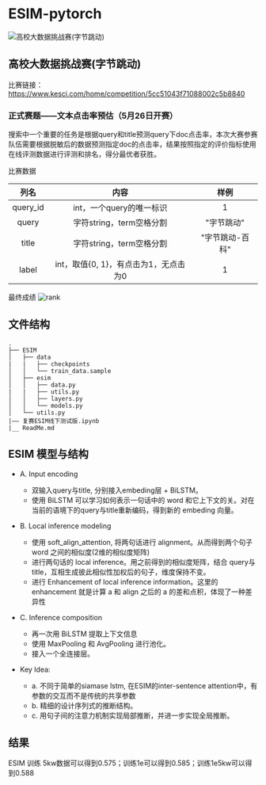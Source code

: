 # ESIM-pytorch
![高校大数据挑战赛(字节跳动)](https://github.com/dyywinner/ESIM-pytorch/blob/master/img/fm.jpg)
## 高校大数据挑战赛(字节跳动)
比赛链接：https://www.kesci.com/home/competition/5cc51043f71088002c5b8840
### 正式赛题——文本点击率预估（5月26日开赛）
  搜索中一个重要的任务是根据query和title预测query下doc点击率，本次大赛参赛队伍需要根据脱敏后的数据预测指定doc的点击率，结果按照指定的评价指标使用在线评测数据进行评测和排名，得分最优者获胜。

比赛数据

| 列名 | 内容 | 样例 |
| :----: | :----: | :----: |
| query_id | int，一个query的唯一标识 | 1 |
| query | 字符string，term空格分割 | "字节跳动" |
| title | 字符string，term空格分割 | "字节跳动-百科" |
| label | int，取值{0, 1}，有点击为1，无点击为0 | 1 |

最终成绩
![rank](https://github.com/dyywinner/ESIM-pytorch/blob/master/img/finalrank_26.jpg)

## 文件结构
```
.
├── ESIM
│   ├── data
|   |   ├── checkpoints
│   │   └── train_data.sample
│   ├── esim
│   │   ├── data.py
|   |   ├── utils.py
│   │   ├── layers.py
│   │   └── models.py
│   └── utils.py
|—— 复赛ESIM线下测试版.ipynb
|__ ReadMe.md
```
## ESIM 模型与结构
- A. Input encoding
  + 双输入query与title, 分别接入embeding层 + BiLSTM。
  + 使用 BiLSTM 可以学习如何表示一句话中的 word 和它上下文的关。对在当前的语境下的query与title重新编码，得到新的 embeding 向量。
- B. Local inference modeling
  + 使用 soft_align_attention, 将两句话进行 alignment。从而得到两个句子 word 之间的相似度(2维的相似度矩阵)
  + 进行两句话的 local inference。用之前得到的相似度矩阵，结合 query与title，互相生成彼此相似性加权后的句子，维度保持不变。
  + 进行 Enhancement of local inference information。这里的 enhancement 就是计算 a 和 align 之后的 a 的差和点积，体现了一种差异性
- C. Inference composition
  + 再一次用 BiLSTM 提取上下文信息
  + 使用 MaxPooling 和 AvgPooling 进行池化。
  + 接入一个全连接层。
  
- Key Idea:
  + a. 不同于简单的siamase lstm, 在ESIM的inter-sentence attention中，有参数的交互而不是传统的共享参数
  + b. 精细的设计序列式的推断结构。
  + c. 用句子间的注意力机制实现局部推断，并进一步实现全局推断。

## 结果

ESIM 训练 5kw数据可以得到0.575；训练1e可以得到0.585；训练1e5kw可以得到0.588
